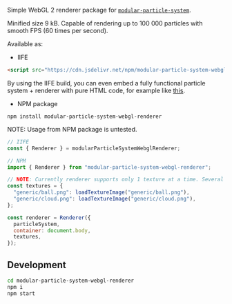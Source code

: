 Simple WebGL 2 renderer package for [`modular-particle-system`](https://www.npmjs.com/package/modular-particle-system).

Minified size 9 kB.
Capable of rendering up to 100 000 particles with smooth FPS (60 times per second).

Available as:

- IIFE

```html
<script src="https://cdn.jsdelivr.net/npm/modular-particle-system-webgl-renderer@1.0.0/index.iife.js"></script>
```

By using the IIFE build, you can even embed a fully functional particle system + renderer with pure HTML code, for example like [this](../examples/pure-html/README.md).


- NPM package

`npm install modular-particle-system-webgl-renderer`

NOTE: Usage from NPM package is untested.

```js
// IIFE
const { Renderer } = modularParticleSystemWebglRenderer;

// NPM
import { Renderer } from "modular-particle-system-webgl-renderer";

// NOTE: Currently renderer supports only 1 texture at a time. Several can be loaded, but only 1 can be rendered with.
const textures = {
  "generic/ball.png": loadTextureImage("generic/ball.png"),
  "generic/cloud.png": loadTextureImage("generic/cloud.png"),
};

const renderer = Renderer({
  particleSystem,
  container: document.body,
  textures,
});
```

## Development

```bash
cd modular-particle-system-webgl-renderer
npm i
npm start
```
